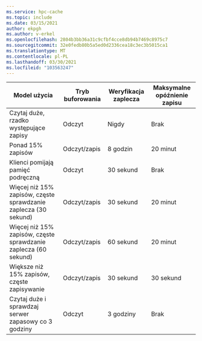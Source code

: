 ```yaml
---
ms.service: hpc-cache
ms.topic: include
ms.date: 03/15/2021
author: ekpgh
ms.author: v-erkel
ms.openlocfilehash: 2804b3bb36a31c9cfbf4cce8db94b7469c8975c7
ms.sourcegitcommit: 32e0fedb80b5a5ed0d2336cea18c3ec3b5015ca1
ms.translationtype: MT
ms.contentlocale: pl-PL
ms.lasthandoff: 03/30/2021
ms.locfileid: "103563247"
---
```

| Model użycia | Tryb buforowania | Weryfikacja zaplecza | Maksymalne opóźnienie zapisu |
|--|--|--|--|
| Czytaj duże, rzadko występujące zapisy | Odczyt | Nigdy | Brak |
| Ponad 15% zapisów | Odczyt/zapis | 8 godzin | 20 minut |
| Klienci pomijają pamięć podręczną | Odczyt | 30 sekund | Brak |
| Więcej niż 15% zapisów, częste sprawdzanie zaplecza (30 sekund) | Odczyt/zapis | 30 sekund | 20 minut |
| Więcej niż 15% zapisów, częste sprawdzanie zaplecza (60 sekund) | Odczyt/zapis | 60 sekund | 20 minut |
| Większe niż 15% zapisów, częste zapisywanie | Odczyt/zapis | 30 sekund | 30 sekund |
| Czytaj duże i sprawdzaj serwer zapasowy co 3 godziny | Odczyt | 3 godziny | Brak |
